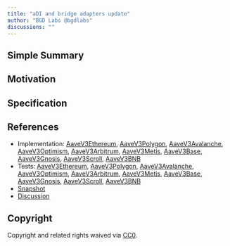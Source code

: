 ```yaml
---
title: "aDI and bridge adapters update"
author: "BGD Labs @bgdlabs"
discussions: ""
---
```


## Simple Summary

## Motivation

## Specification

## References

- Implementation: [AaveV3Ethereum](https://github.com/bgd-labs/aave-proposals-v3/blob/main/src/20240305_Multi_ADIAndBridgeAdaptersUpdate/AaveV3Ethereum_ADIAndBridgeAdaptersUpdate_20240305.sol), [AaveV3Polygon](https://github.com/bgd-labs/aave-proposals-v3/blob/main/src/20240305_Multi_ADIAndBridgeAdaptersUpdate/AaveV3Polygon_ADIAndBridgeAdaptersUpdate_20240305.sol), [AaveV3Avalanche](https://github.com/bgd-labs/aave-proposals-v3/blob/main/src/20240305_Multi_ADIAndBridgeAdaptersUpdate/AaveV3Avalanche_ADIAndBridgeAdaptersUpdate_20240305.sol), [AaveV3Optimism](https://github.com/bgd-labs/aave-proposals-v3/blob/main/src/20240305_Multi_ADIAndBridgeAdaptersUpdate/AaveV3Optimism_ADIAndBridgeAdaptersUpdate_20240305.sol), [AaveV3Arbitrum](https://github.com/bgd-labs/aave-proposals-v3/blob/main/src/20240305_Multi_ADIAndBridgeAdaptersUpdate/AaveV3Arbitrum_ADIAndBridgeAdaptersUpdate_20240305.sol), [AaveV3Metis](https://github.com/bgd-labs/aave-proposals-v3/blob/main/src/20240305_Multi_ADIAndBridgeAdaptersUpdate/AaveV3Metis_ADIAndBridgeAdaptersUpdate_20240305.sol), [AaveV3Base](https://github.com/bgd-labs/aave-proposals-v3/blob/main/src/20240305_Multi_ADIAndBridgeAdaptersUpdate/AaveV3Base_ADIAndBridgeAdaptersUpdate_20240305.sol), [AaveV3Gnosis](https://github.com/bgd-labs/aave-proposals-v3/blob/main/src/20240305_Multi_ADIAndBridgeAdaptersUpdate/AaveV3Gnosis_ADIAndBridgeAdaptersUpdate_20240305.sol), [AaveV3Scroll](https://github.com/bgd-labs/aave-proposals-v3/blob/main/src/20240305_Multi_ADIAndBridgeAdaptersUpdate/AaveV3Scroll_ADIAndBridgeAdaptersUpdate_20240305.sol), [AaveV3BNB](https://github.com/bgd-labs/aave-proposals-v3/blob/main/src/20240305_Multi_ADIAndBridgeAdaptersUpdate/AaveV3BNB_ADIAndBridgeAdaptersUpdate_20240305.sol)
- Tests: [AaveV3Ethereum](https://github.com/bgd-labs/aave-proposals-v3/blob/main/src/20240305_Multi_ADIAndBridgeAdaptersUpdate/AaveV3Ethereum_ADIAndBridgeAdaptersUpdate_20240305.t.sol), [AaveV3Polygon](https://github.com/bgd-labs/aave-proposals-v3/blob/main/src/20240305_Multi_ADIAndBridgeAdaptersUpdate/AaveV3Polygon_ADIAndBridgeAdaptersUpdate_20240305.t.sol), [AaveV3Avalanche](https://github.com/bgd-labs/aave-proposals-v3/blob/main/src/20240305_Multi_ADIAndBridgeAdaptersUpdate/AaveV3Avalanche_ADIAndBridgeAdaptersUpdate_20240305.t.sol), [AaveV3Optimism](https://github.com/bgd-labs/aave-proposals-v3/blob/main/src/20240305_Multi_ADIAndBridgeAdaptersUpdate/AaveV3Optimism_ADIAndBridgeAdaptersUpdate_20240305.t.sol), [AaveV3Arbitrum](https://github.com/bgd-labs/aave-proposals-v3/blob/main/src/20240305_Multi_ADIAndBridgeAdaptersUpdate/AaveV3Arbitrum_ADIAndBridgeAdaptersUpdate_20240305.t.sol), [AaveV3Metis](https://github.com/bgd-labs/aave-proposals-v3/blob/main/src/20240305_Multi_ADIAndBridgeAdaptersUpdate/AaveV3Metis_ADIAndBridgeAdaptersUpdate_20240305.t.sol), [AaveV3Base](https://github.com/bgd-labs/aave-proposals-v3/blob/main/src/20240305_Multi_ADIAndBridgeAdaptersUpdate/AaveV3Base_ADIAndBridgeAdaptersUpdate_20240305.t.sol), [AaveV3Gnosis](https://github.com/bgd-labs/aave-proposals-v3/blob/main/src/20240305_Multi_ADIAndBridgeAdaptersUpdate/AaveV3Gnosis_ADIAndBridgeAdaptersUpdate_20240305.t.sol), [AaveV3Scroll](https://github.com/bgd-labs/aave-proposals-v3/blob/main/src/20240305_Multi_ADIAndBridgeAdaptersUpdate/AaveV3Scroll_ADIAndBridgeAdaptersUpdate_20240305.t.sol), [AaveV3BNB](https://github.com/bgd-labs/aave-proposals-v3/blob/main/src/20240305_Multi_ADIAndBridgeAdaptersUpdate/AaveV3BNB_ADIAndBridgeAdaptersUpdate_20240305.t.sol)
- [Snapshot](TODO)
- [Discussion](TODO)

## Copyright

Copyright and related rights waived via [CC0](https://creativecommons.org/publicdomain/zero/1.0/).
